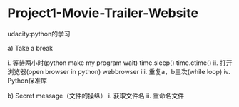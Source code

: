 # Project1-Movie-Trailer-Website
udacity:python的学习

a)	Take a break

i.	等待两小时(python make my program wait)
time.sleep()
time.ctime()
ii.	打开浏览器(open browser in python)
webbrowser
iii.	重复a，b三次(while loop)
iv.	Python保准库

b)	Secret message（文件的操纵）
i.	获取文件名
ii.	重命名文件

